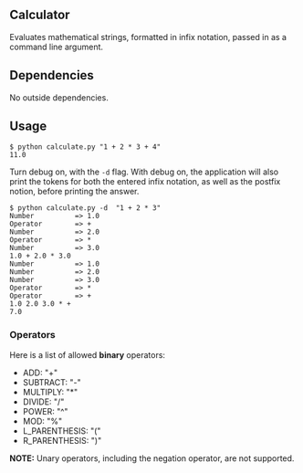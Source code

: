 ## Calculator
Evaluates mathematical strings, formatted in infix notation, passed in as a command line argument.
## Dependencies
No outside dependencies.
## Usage
```
$ python calculate.py "1 + 2 * 3 + 4"
11.0
```
Turn debug on, with the ```-d``` flag. With debug on, the application will also print the tokens for both the entered infix notation, as well as the postfix notion, before printing the answer.
```
$ python calculate.py -d  "1 + 2 * 3"
Number          => 1.0
Operator        => +
Number          => 2.0
Operator        => *
Number          => 3.0
1.0 + 2.0 * 3.0
Number          => 1.0
Number          => 2.0
Number          => 3.0
Operator        => *
Operator        => +
1.0 2.0 3.0 * +
7.0
```
### Operators
Here is a list of allowed **binary** operators:
* ADD: "+"
* SUBTRACT: "-"
* MULTIPLY: "*"
* DIVIDE: "/"
* POWER: "^"
* MOD: "%"
* L_PARENTHESIS: "("
* R_PARENTHESIS: ")"

**NOTE:** Unary operators, including the negation operator, are not supported.
